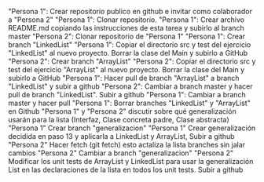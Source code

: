 "Persona 1": Crear repositorio publico en github e invitar como colaborador a "Persona 2"
"Persona 1": Clonar repositorio.
"Persona 1": Crear archivo README.md copiando las instrucciones de esta tarea y subirlo al branch master
"Persona 2": Clonar repositorio de "Persona 1"
"Persona 1": Crear branch "LinkedList"
"Persona 1": Copiar el directorio src y test del ejercicio "LinkedList" al nuevo proyecto. Borrar la clase del Main y subirlo a GitHub
"Persona 2": Crear branch "ArrayList"
"Persona 2": Copiar el directorio src y test del ejercicio "ArrayList" al nuevo proyecto. Borrar la clase del Main y subirlo a GitHub
"Persona 1": Hacer pull de branch "ArrayList" a branch "LinkedList" y subir a github
"Persona 2": Cambiar a branch master y hacer pull de branch "LinkedList". Subir a github
"Persona 1": Cambiar a branch master y hacer pull 
"Persona 1": Borrar branches "LinkedList" y "ArrayList" en Github
"Persona 1" y "Persona 2" discutir sobre qué generalización usarán para la lista (Interfaz, Clase concreta padre, Clase abstracta) 
"Persona 1" Crear branch "generalizacion" 
"Persona 1" Crear generalización decidida en paso 13 y aplicarla a LinkedList y ArrayList, Subir a github
"Persona 2" Hacer fetch (git fetch) esto actaliza la lista branches sin jalar cambios
"Persona 2" Cambiar a branch "generalizacion"
"Persona 2" Modificar los unit tests de ArrayList y LinkedList para usar la generalización List en las declaraciones de la lista en todos los unit tests. Subir a github